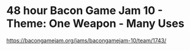 # 48 hour Bacon Game Jam 10 - Theme: One Weapon - Many Uses

https://bacongamejam.org/jams/bacongamejam-10/team/1743/
